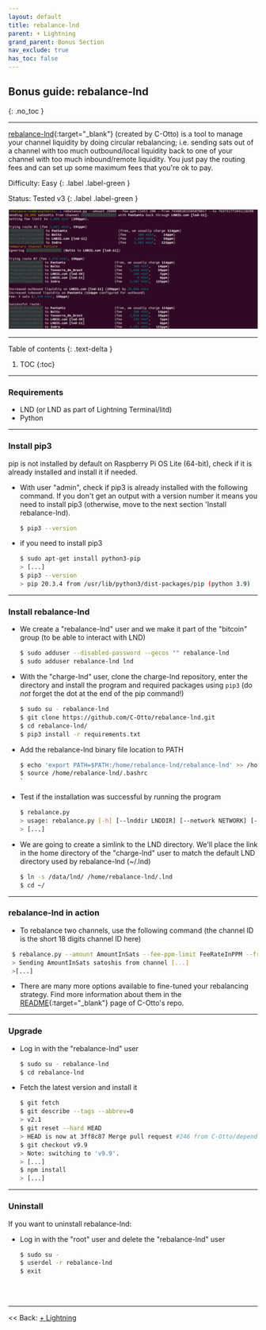 ```yaml
---
layout: default
title: rebalance-lnd
parent: + Lightning
grand_parent: Bonus Section
nav_exclude: true
has_toc: false
---
```


## Bonus guide: rebalance-lnd
{: .no_toc }

---

[rebalance-lnd](https://github.com/C-Otto/rebalance-lnd){:target="_blank"}  (created by C-Otto) is a tool to manage your channel liquidity by doing circular rebalancing; i.e. sending sats out of a channel with too much outbound/local liquidity back to one of your channel with too much inbound/remote liquidity. 
You just pay the routing fees and can set up some maximum fees that you're ok to pay.

Difficulty: Easy
{: .label .label-green }

Status: Tested v3
{: .label .label-green }

![rebalance-lnd illustration](../../images/rebalance-lnd-illustration.png)

---

Table of contents
{: .text-delta }

1. TOC
{:toc}

---

### Requirements

* LND (or LND as part of Lightning Terminal/litd)
* Python

---

### Install pip3

pip is not installed by default on Raspberry Pi OS Lite (64-bit), check if it is already installed and install it if needed.

* With user "admin", check if pip3 is already installed with the following command. If you don't get an output with a version number it means you need to install pip3 (otherwise, move to the next section 'Install rebalance-lnd).
  
  ```sh
  $ pip3 --version
  ```

* if you need to install pip3

  ```sh
  $ sudo apt-get install python3-pip
  > [...]
  $ pip3 --version
  > pip 20.3.4 from /usr/lib/python3/dist-packages/pip (python 3.9)
  ```

---

### Install rebalance-lnd

* We create a "rebalance-lnd" user and we make it part of the "bitcoin" group (to be able to interact with LND)  

  ```sh
  $ sudo adduser --disabled-password --gecos "" rebalance-lnd
  $ sudo adduser rebalance-lnd lnd
  ```
  
* With the "charge-lnd" user, clone the charge-lnd repository, enter the directory and install the program and required packages using `pip3` (do _not_ forget the dot at the end of the pip command!)

  ```sh
  $ sudo su - rebalance-lnd
  $ git clone https://github.com/C-Otto/rebalance-lnd.git
  $ cd rebalance-lnd/
  $ pip3 install -r requirements.txt
  ```

* Add the rebalance-lnd binary file location to PATH

  ```sh
  $ echo 'export PATH=$PATH:/home/rebalance-lnd/rebalance-lnd' >> /home/rebalance-lnd/.bashrc
  $ source /home/rebalance-lnd/.bashrc
  `

* Test if the installation was successful by running the program
 
  ```sh
  $ rebalance.py
  > usage: rebalance.py [-h] [--lnddir LNDDIR] [--network NETWORK] [--grpc GRPC]
  > [...]
  ```
  
* We are going to create a simlink to the LND directory. We'll place the link in the home directory of the "charge-lnd" user to match the default LND directory used by rebalance-lnd (~/.lnd) 

  ```sh
  $ ln -s /data/lnd/ /home/rebalance-lnd/.lnd
  $ cd ~/
  ```

---
  
### rebalance-lnd in action

* To rebalance two channels, use the following command (the channel ID is the short 18 digits channel ID here)

 ```sh
  $ rebalance.py --amount AmountInSats --fee-ppm-limit FeeRateInPPM --from NodeAShortChannelID --to NodeBShortChannelID
  > Sending AmountInSats satoshis from channel [...]
  >[...]
  ```
  
* There are many more options available to fine-tuned your rebalancing strategy. Find more information about them in the [README](https://github.com/C-Otto/rebalance-lnd){:target="_blank"} page of C-Otto's repo.

---

### Upgrade

* Log in with the "rebalance-lnd" user

  ```sh
  $ sudo su - rebalance-lnd
  $ cd rebalance-lnd
  ```
  
* Fetch the latest version and install it
  
  ```sh
  $ git fetch
  $ git describe --tags --abbrev=0
  > v2.1
  $ git reset --hard HEAD
  > HEAD is now at 3ff8c87 Merge pull request #246 from C-Otto/dependabot/pip/googleapis-common-protos-1.54.0
  $ git checkout v9.9
  > Note: switching to 'v9.9'.
  > [...]
  $ npm install
  > [...]
  ```

---

### Uninstall

If you want to uninstall rebalance-lnd:

* Log in with the "root" user and delete the "rebalance-lnd" user

  ```sh
  $ sudo su -
  $ userdel -r rebalance-lnd
  $ exit
  ```

<br /><br />

---

<< Back: [+ Lightning](index.md)

